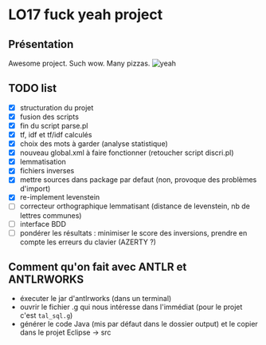# LO17 fuck yeah project

## Présentation
Awesome project. Such wow. Many pizzas.
![yeah](http://i.giphy.com/wWdA3Z9n3qWMU.gif)

## TODO list
- [x] structuration du projet
- [x] fusion des scripts
- [x] fin du script parse.pl
- [x] tf, idf et tf/idf calculés
- [x] choix des mots à garder (analyse statistique)
- [x] nouveau global.xml à faire fonctionner (retoucher script discri.pl)
- [x] lemmatisation
- [x] fichiers inverses
- [x] mettre sources dans package par defaut (non, provoque des problèmes d'import)
- [x] re-implement levenstein
- [ ] correcteur orthographique lemmatisant (distance de levenstein, nb de lettres communes)
- [ ] interface BDD
- [ ] pondérer les résultats : minimiser le score des inversions, prendre en compte les erreurs du clavier (AZERTY ?)

## Comment qu'on fait avec ANTLR et ANTLRWORKS
- éxecuter le jar d'antlrworks (dans un terminal)
- ouvrir le fichier .g qui nous intéresse dans l'immédiat (pour le projet c'est `tal_sql.g`)
- générer le code Java (mis par défaut dans le dossier output) et le copier dans le projet Eclipse -> src
